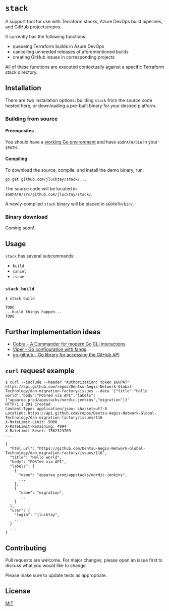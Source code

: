 # `stack`

A support tool for use with Terraform stacks, Azure DevOps build pipelines, and GitHub projects/repos.

It currently has the following functions:

- queueing Terraform builds in Azure DevOps
- cancelling unneeded releases of aforementioned builds
- creating GitHub issues in corresponding projects

All of these functions are executed contextually against a specific Terraform stack directory.

## Installation

There are two installation options: building `stack` from the source code hosted here, or downloading a pre-built
binary for your desired platform.

### Building from source

#### Prerequisites

You should have a [working Go environment](https://golang.org/doc/install) and have `$GOPATH/bin` in your `$PATH`.

#### Compiling

To download the source, compile, and install the demo binary, run:

``` shell
go get github.com/jlucktay/stack/...
```

The source code will be located in `$GOPATH/src/github.com/jlucktay/stack/`.

A newly-compiled `stack` binary will be placed in `$GOPATH/bin/`.

### Binary download

<!--
TODO build darwin/amd64
via goreleaser
-->

Coming soon!

## Usage

`stack` has several subcommands:

- `build`
- `cancel`
- `issue`

### `stack build`

``` console
$ stack build

TODO
...build things happen...
TODO
```

## Further implementation ideas

- [Cobra - A Commander for modern Go CLI interactions](https://github.com/spf13/cobra)
- [Viper - Go configuration with fangs](https://github.com/spf13/viper)
- [go-github - Go library for accessing the GitHub API](https://github.com/google/go-github)

## `curl` request example

``` shell
$ curl --include --header "Authorization: token $GHPAT" https://api.github.com/repos/Dentsu-Aegis-Network-Global-Technology/dan-migration-factory/issues --data '{"title":"Hello world","body":"POSTed via API","labels":["apparea_prod/appstacks/nordic-jenkins","migration"]}'
HTTP/1.1 201 Created
Content-Type: application/json; charset=utf-8
Location: https://api.github.com/repos/Dentsu-Aegis-Network-Global-Technology/dan-migration-factory/issues/116
X-RateLimit-Limit: 5000
X-RateLimit-Remaining: 4994
X-RateLimit-Reset: 1562323709
...

{
  "html_url": "https://github.com/Dentsu-Aegis-Network-Global-Technology/dan-migration-factory/issues/116",
  "title": "Hello world",
  "body": "POSTed via API",
  "labels": [
    {
      "name": "apparea_prod/appstacks/nordic-jenkins",
      ...
    },
    {
      "name": "migration",
      ...
    }
  ],
  "user": {
    "login": "jlucktay",
    ...
  }
  ...
}
```

## Contributing

Pull requests are welcome. For major changes, please open an issue first to discuss what you would like to change.

Please make sure to update tests as appropriate.

## License

[MIT](https://choosealicense.com/licenses/mit/)
